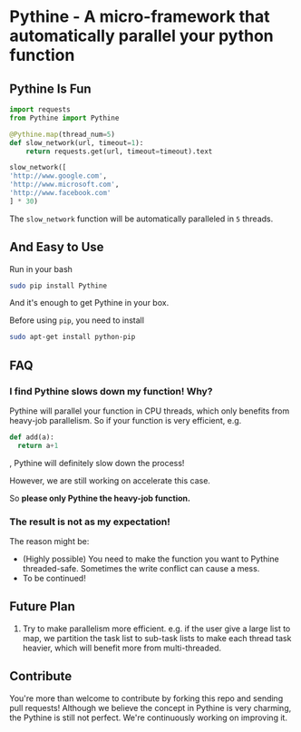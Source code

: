 # Pythine - A micro-framework that automatically parallel your python function   

## Pythine Is Fun

```python
import requests
from Pythine import Pythine

@Pythine.map(thread_num=5)
def slow_network(url, timeout=1):
    return requests.get(url, timeout=timeout).text

slow_network([
'http://www.google.com',
'http://www.microsoft.com',
'http://www.facebook.com'
] * 30)
```

The `slow_network` function will be automatically paralleled in `5` threads.

## And Easy to Use

Run in your bash
```bash
sudo pip install Pythine
```
And it's enough to get Pythine in your box.

Before using `pip`, you need to install
```bash
sudo apt-get install python-pip
```

## FAQ

### I find Pythine slows down my function! Why?

Pythine will parallel your function in CPU threads, which only benefits from heavy-job parallelism. So if your function is very efficient, e.g.
```python
def add(a):
  return a+1
```
, Pythine will definitely slow down the process!

However, we are still working on accelerate this case.

So **please only Pythine the heavy-job function.**

### The result is not as my expectation!

The reason might be:

  - (Highly possible) You need to make the function you want to Pythine threaded-safe. Sometimes the write conflict can cause a mess.
  - To be continued!

## Future Plan

1. Try to make parallelism more efficient. e.g. if the user give a large list to map, we partition the task list to sub-task lists to make each thread task heavier, which will benefit more from multi-threaded.

## Contribute

You're more than welcome to contribute by forking this repo and sending pull requests! Although we believe the concept in Pythine is very charming, the Pythine is still not perfect. We're continuously working on improving it.    
